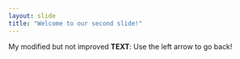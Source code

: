 ```yaml
---
layout: slide
title: "Welcome to our second slide!"
---
```

My modified but not improved **TEXT**:
Use the left arrow to go back!
